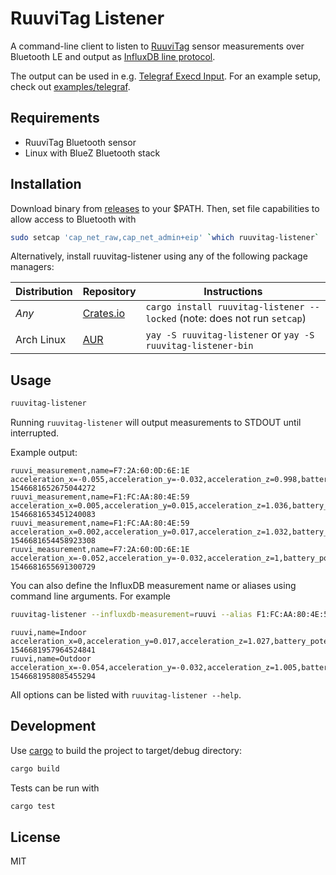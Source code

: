 # RuuviTag Listener

A command-line client to listen to [RuuviTag](https://ruuvi.com) sensor measurements over Bluetooth LE and output as [InfluxDB line protocol](https://docs.influxdata.com/influxdb/v1.7/write_protocols/line_protocol_reference/).

The output can be used in e.g. [Telegraf Execd Input](https://github.com/influxdata/telegraf/tree/master/plugins/inputs/execd). For an example setup, check out [examples/telegraf](./examples/telegraf/README.md).

## Requirements

* RuuviTag Bluetooth sensor
* Linux with BlueZ Bluetooth stack

## Installation

Download binary from [releases](https://github.com/lautis/ruuvitag-listener/releases) to your $PATH. Then, set file capabilities to allow access to Bluetooth with

```sh
sudo setcap 'cap_net_raw,cap_net_admin+eip' `which ruuvitag-listener`
```

Alternatively, install ruuvitag-listener using any of the following package managers:

| Distribution  | Repository  | Instructions                                                             |
| ------------- | ----------- | ------------------------------------------------------------------------ |
| *Any*         | [Crates.io] | `cargo install ruuvitag-listener --locked` (note: does not run `setcap`) |
| Arch Linux    | [AUR]       | `yay -S ruuvitag-listener` or `yay -S ruuvitag-listener-bin`             |


[AUR]: https://aur.archlinux.org/packages/ruuvitag-listener
[Crates.io]: https://crates.io/crates/ruuvitag-listener

## Usage

```sh
ruuvitag-listener
```

Running `ruuvitag-listener` will output measurements to STDOUT until interrupted.

Example output:

```
ruuvi_measurement,name=F7:2A:60:0D:6E:1E acceleration_x=-0.055,acceleration_y=-0.032,acceleration_z=0.998,battery_potential=3.007,humidity=19.5,pressure=101.481,temperature=19.63 1546681652675044272
ruuvi_measurement,name=F1:FC:AA:80:4E:59 acceleration_x=0.005,acceleration_y=0.015,acceleration_z=1.036,battery_potential=2.989,humidity=17.5,pressure=101.536,temperature=21.97 1546681653451240083
ruuvi_measurement,name=F1:FC:AA:80:4E:59 acceleration_x=0.002,acceleration_y=0.017,acceleration_z=1.032,battery_potential=2.977,humidity=17.5,pressure=101.536,temperature=21.97 1546681654458923308
ruuvi_measurement,name=F7:2A:60:0D:6E:1E acceleration_x=-0.052,acceleration_y=-0.032,acceleration_z=1,battery_potential=3.013,humidity=19.5,pressure=101.481,temperature=19.63 1546681655691300729
```

You can also define the InfluxDB measurement name or aliases using command line arguments. For example

```sh
ruuvitag-listener --influxdb-measurement=ruuvi --alias F1:FC:AA:80:4E:59=Indoor --alias F7:2A:60:0D:6E:1E=Outdoor
```

```
ruuvi,name=Indoor acceleration_x=0,acceleration_y=0.017,acceleration_z=1.027,battery_potential=2.989,humidity=17.5,pressure=101.54,temperature=21.97 1546681957964524841
ruuvi,name=Outdoor acceleration_x=-0.054,acceleration_y=-0.032,acceleration_z=1.005,battery_potential=3.013,humidity=83.5,pressure=101.487,temperature=-5.63 1546681958085455294
```

All options can be listed with `ruuvitag-listener --help`.

## Development

Use [cargo](https://doc.rust-lang.org/stable/cargo/) to build the project to target/debug directory:

```sh
cargo build
```

Tests can be run with

```sh
cargo test
```

## License

MIT
